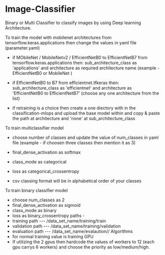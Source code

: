 # Image-Classifier
Binary or Multi Classifier to classify images by using Deep learning Architecture. 

To train the model with mobilenet architectures from tensorflow.keras.applications then change the values in yaml file (parameter.yaml)


- if MObileNet / MobileNetv2 / EfficientNetB0 to EfficientNetB7 from tensorflow.keras.applications then:
sub_architecture_class as 'applications' and architecture as required architecture name (example - EfficientNetB0 or MobileNet )

- if EfficientNetB0 to B7 from efficientnet.tfkeras then:
sub_architecture_class as 'efficientnet' and architecture as 'EfficientNetB0 to EfficientNetB7' (choose any one architecture from the list)

- if retraining is a choice then create a one diectory with in the classification-mlops and upload the base model within and copy & paste the path at
architecture and 'none' at sub_architecture_class

To train multiclassifier model
- choose number of classes and update the value of num_classes in yaml file (example - if choosen three classes then mention it as 3)

- final_dense_activation as softmax
- class_mode as categorical
- loss as categorical_crossentropy
- csv classing format will be in alphabetical order of your classes

To train binary classifier model
- choose num_classes as 2
- final_dense_activation as sigmoid
- class_mode as binary
- loss as binary_crossentropy
paths -
- training path --- /data_set_name/training/train
- validation path --- /data_set_name/training/validation
- evaluation path --- /data_set_name/evalaution//
Algorithms
- for normal training value is training
GPU
- If utilizing the 2 gpus then hardcode the values of workers to 12 (each gpu carrys 6 workers) and choose the priority as low/medium/high.
